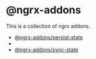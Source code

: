 # @ngrx-addons

This is a collection of ngrx addons.

- [@ngrx-addons/persist-state](./libs/persist-state/README.md)
-
- [@ngrx-addons/sync-state](./libs/sync-state/README.md)
